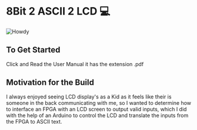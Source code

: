 # 8Bit 2 ASCII 2 LCD 💻

![Howdy](https://user-images.githubusercontent.com/87344382/144463595-c1f01d5b-d7df-46a7-b7e2-38d7a8aa52df.jpeg)

## To Get Started

Click and Read the User Manual it has the extension .pdf

## Motivation for the Build

I always enjoyed seeing LCD display's as a Kid as it 
feels like their is someone in the back communicating with 
me, so I wanted to determine how to interface an FPGA
with an LCD screen to output valid inputs, which I did
with the help of an Arduino to control the LCD and translate
the inputs from the FPGA to ASCII text.
